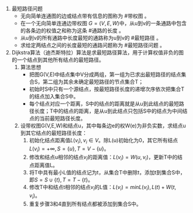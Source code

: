 1. 最短路径问题
	- 无向简单连通图的边或结点带有信息的图称为 #带权图 。
	- 在一个无向简单连通边带权图 $G=(V,E,W)$中，从u到v的一条通路中包含的各条边的权值之和称为这条 #通路的长度 。
	- 从u到v的所有通路中长度最短的通路称为u到v的 #最短路径 。
	- 求给定两结点之间的长度最短的通路问题称为 #最短路径问题 。
2. Dijkstra算法（迪杰斯特拉）算法是求最短路径算法，用于计算权值非负的图的一个结点到其他所有结点的最短路径。
	1. 算法思想
		- 把图G(V,E)中结点集中V分成两组，第一组为已求出最短路径的结点集合S，第二组为其余未确定最短路径的节点集合T；
		- 初始时S中只有一个源结点，按最短路径长度的递增次序依次把集合T的结点加入集合S中。
		- 每个结点对应一个距离，S中的结点的距离就是从u到此结点的最短路径长度；T中的结点的距离，是从u到此结点只包括S中的结点为中间结点的当前最短路径长度。
	2. 设带权图G(V,E,W)和结点u，其中每条边e的权W(e)为非负实数，求结点u到其它结点的最短路径长度：
		1. 初始化结点距离值$L(v_i),v_i\in V$。除L(u)初始化为0，其它所有结点 $L(v_i)=+\infty,S=\{u\},T=V-\{u\}$。
		2. 修改和结点u相邻的结点$v_i$的距离值：$L(v_i)=W(u,v_i)$，更新T中的结点距离值L。
		3. 将T中具有最小L值的结点记为t，从集合T中删除t，添加t到集合S中，即$S=S\cup\{t\},T=T-\{t\}$。
		4. 修改T中和结点t相邻的结点$v_i$的L值：$L(v_i)=min{L(v_i),L(t)+W(t,v_i)}$。
		5. 重复步骤3和4直到所有结点都被添加到集合S中。